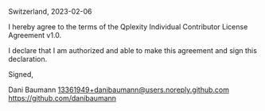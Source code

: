 Switzerland, 2023-02-06

I hereby agree to the terms of the Qplexity Individual Contributor License
Agreement v1.0.

I declare that I am authorized and able to make this agreement and sign this
declaration.

Signed,

Dani Baumann 13361949+danibaumann@users.noreply.github.com https://github.com/danibaumann
